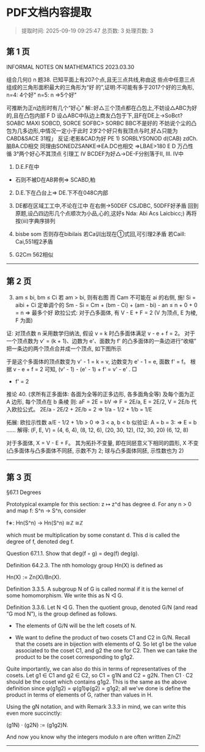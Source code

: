 # PDF文档内容提取
> 提取时间: 2025-09-19 09:25:47
> 总页数: 3
> 处理页数: 3

## 第 1 页

INFORMAL NOTES ON
MATHEMATICS
2023.03.30

组合几何()
n
题38. 已知平面上有207个点,且无三点共线,称由这
些点中任意三点组成的三角形面积最大的三角形为“好
的”,证明:不可能有多于2017个好的三角形,
n=4:
4个好"
n=5:
n
⇒5个好"

可推断为正n边形时有几个“好心”
解::好△三个顶点都在凸包上,不妨设△ABC为好的,且在凸包内部
F
D
设△ABC中队边上商友凸包于下,且F在DE上→SoBct? SOABC
MAXI SOBCD, SORCE SOFBC> SORBC BBC不是好的
不妨说个尘的凸包为几多边形,中情况一定小于此时
2岁2个好只有我顶点与时,好△只能为CABD&SACE 31程」
反证:老影&CAD为好
PE 1) SORBLYSONOD d(CAB) zdCh.脑BA.CD相交
同理由SONEDZSANKE⇒EA.DC也相交
⇒LBAE>180
E
D
万凸性循
3°两个好心不其顶点 引理工
IV
BCDEF为好△→DE-F分别落于II, III. IV中
1) D.E.F在中
- 石则不被D在AB昇例⇒ SCABD,粕
2) D.E.下在凸台上⇒ DE.下不在048C内部
3) DE都在区域工工中,不论在江中
在右側→50DEF CSJDBC, 50DFF好矛盾
回到原题,设凸四边形几个点顺次为小品,心的,这好s Nda: Abi Acs Laicbicc;)
再将按(iii)字典序排列
1) bisbe som
否则存在bibilais 若Ca训出现在①式回,可引理2矛盾
若Caill: Cai,551程2矛盾

2) G2Cm
562相似

---

## 第 2 页

3) am ≤ bi, bm ≤ Ci
若 am > bi, 则有右图
而 Cam 不可能在 ai 的右侧, 施!
Si = aibi + Ci 定单调个的
Sm - Si = Cm + (bm - Ci) + (am - bi) - an ≤ n + 0 + 0 = n
=> 最多个好
欧拉公式: 对于凸多面体, 有 V - E + F = 2 (V 为顶点, E 为棱, F 为面)

证: 对顶点数 n 采用数学归纳法, 假设 v = k 时凸多面体满足 v - e + f = 2。 对于一个顶点数为 v' = (k + 1)、边数为 e'、面数为 f' 的凸多面体的一条边进行“收缩” 把一条边的两个顶点合并成一个顶点, 如下图所示

于是这个多面体的顶点数变为 v' - 1 = k = v, 边数变为 e' - 1 = e, 面数 f' = f。 根据 v - e + f = 2 可知,
(v' - 1) - (e' - 1) + f' = v' - e' . □
+ f' = 2

推论 40. (求所有正多面体: 各面为全等的正多边形, 各多面角全等)
及每个面为正 A 边形, 每个顶点在 b 条棱
则: aF = 2E = bV
=> F = 2E/a, E = 2E/2, V = 2E/b
代入欧拉公式。
2E/a - 2E/2 + 2E/b = 2
=> 1/a - 1/2 + 1/b = 1/E

拓展: 欧拉示性数
a/E - 1/2 + 1/b > 0 => 3 < a, b < b
似验证:
A = b = 3: => E = b ......
解得: (F, E, V) = (4, 6, 4), (8, 12, 6),
(20, 30, 12), (12, 30, 20)
(6, 12, 8)

对于多面体, X = V - E + F。 其为拓扑不变量, 即在同胚意义下相同的圆形, X 不变
(凸多面体与凸多面体不同胚, 示数不为 2; 球与凸多面体同胚, 示性数也为 2)

---

## 第 3 页

§67.1 Degrees

Prototypical example for this section: z ↦ z^d has degree d.
For any n > 0 and map f: S^n → S^n, consider

f∗: Hn(S^n) → Hn(S^n)
≅ℤ ≅ℤ

which must be multiplication by some constant d. This d is called the degree of f, denoted deg f.

Question 67.1.1. Show that deg(f ◦ g) = deg(f) deg(g).

Definition 64.2.3. The nth homology group Hn(X) is defined as

Hn(X) := Zn(X)/Bn(X).

Definition 3.3.5. A subgroup N of G is called normal if it is the kernel of some homomorphism. We write this as N ◁ G.

Definition 3.3.6. Let N ◁ G. Then the quotient group, denoted G/N (and read “G mod N”), is the group defined as follows.

*   The elements of G/N will be the left cosets of N.

*   We want to define the product of two cosets C1 and C2 in G/N. Recall that the cosets are in bijection with elements of Q. So let g1 be the value associated to the coset C1, and g2 the one for C2. Then we can take the product to be the coset corresponding to g1g2.

Quite importantly, we can also do this in terms of representatives of the cosets. Let g1 ∈ C1 and g2 ∈ C2, so C1 = g1N and C2 = g2N. Then C1 · C2 should be the coset which contains g1g2. This is the same as the above definition since φ(g1g2) = φ(g1)φ(g2) = g1g2; all we've done is define the product in terms of elements of G, rather than values in H.

Using the gN notation, and with Remark 3.3.3 in mind, we can write this even more succinctly:

(g1N) · (g2N) := (g1g2)N.

And now you know why the integers modulo n are often written Z/nZ!

---

